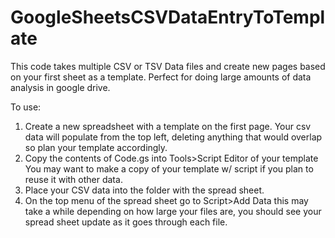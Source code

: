 # GoogleSheetsCSVDataEntryToTemplate
This code takes multiple CSV or TSV Data files and create new pages based on your first sheet as a template. Perfect for doing large amounts of data analysis in google drive.


To use:
  1. Create a new spreadsheet with a template on the first page. Your csv data will populate from the top left, deleting anything that would overlap so plan your template accordingly.
  2. Copy the contents of Code.gs into Tools>Script Editor of your template
    You may want to make a copy of your template w/ script if you plan to reuse it with other data.
  3. Place your CSV data into the folder with the spread sheet.
  4. On the top menu of the spread sheet go to Script>Add Data
   this may take a while depending on how large your files are, you should see your spread sheet update as it goes through each file.

